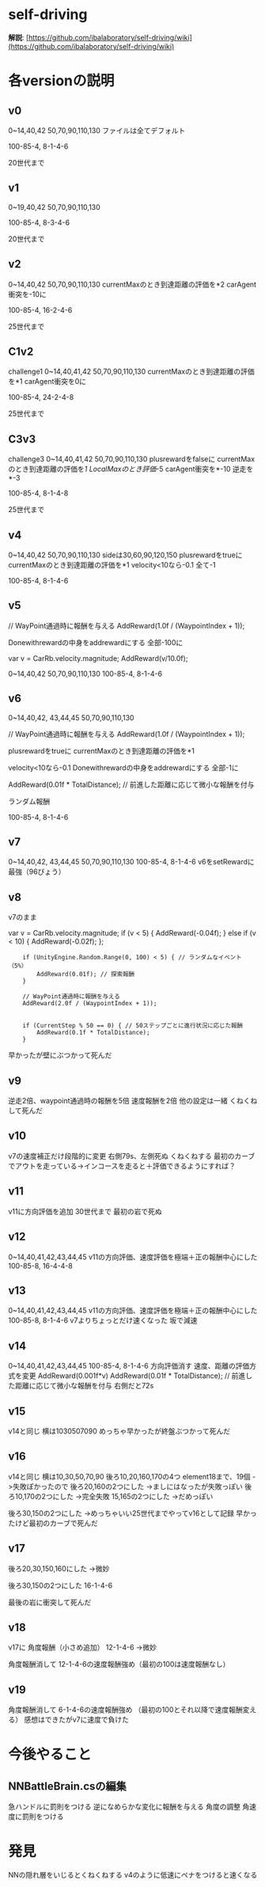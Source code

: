 # self-driving
**解説**: [https://github.com/ibalaboratory/self-driving/wiki](https://github.com/ibalaboratory/self-driving/wiki)

# 各versionの説明
## v0
0~14,40,42
50,70,90,110,130
ファイルは全てデフォルト

100-85-4, 8-1-4-6

20世代まで

## v1
0~19,40,42
50,70,90,110,130

100-85-4, 8-3-4-6

20世代まで

## v2
0~14,40,42
50,70,90,110,130
currentMaxのとき到達距離の評価を*2
carAgent衝突を-10に

100-85-4, 16-2-4-6

25世代まで

## C1v2
challenge1
0~14,40,41,42
50,70,90,110,130
currentMaxのとき到達距離の評価を*1
carAgent衝突を0に

100-85-4, 24-2-4-8

25世代まで

## C3v3
challenge3
0~14,40,41,42
50,70,90,110,130
plusrewardをfalseに
currentMaxのとき到達距離の評価を*1
LocalMaxのとき評価*-5
carAgent衝突を*-10
逆走を*-3


100-85-4, 8-1-4-8

25世代まで

## v4
0~14,40,42
50,70,90,110,130
sideは30,60,90,120,150
plusrewardをtrueに
currentMaxのとき到達距離の評価を*1
velocity<10なら-0.1
全て-1

100-85-4, 8-1-4-6


## v5
// WayPoint通過時に報酬を与える
AddReward(1.0f / (WaypointIndex + 1));

Donewithrewardの中身をaddrewardにする
全部-100に

var v = CarRb.velocity.magnitude;
AddReward(v/10.0f);


0~14,40,42
50,70,90,110,130
100-85-4, 8-1-4-6


## v6
0~14,40,42, 43,44,45
50,70,90,110,130

// WayPoint通過時に報酬を与える
AddReward(1.0f / (WaypointIndex + 1));

plusrewardをtrueに
currentMaxのとき到達距離の評価を*1

velocity<10なら-0.1
Donewithrewardの中身をaddrewardにする
全部-1に

AddReward(0.01f * TotalDistance); // 前進した距離に応じて微小な報酬を付与

ランダム報酬

100-85-4, 8-1-4-6

## v7
0~14,40,42, 43,44,45
50,70,90,110,130
100-85-4, 8-1-4-6
v6をsetRewardに
最強（96びょう）


## v8

v7のまま

var v = CarRb.velocity.magnitude;
        if (v < 5) {
            AddReward(-0.04f);
        }
        else if (v < 10) {
            AddReward(-0.02f);
        };

        if (UnityEngine.Random.Range(0, 100) < 5) { // ランダムなイベント（5%）
            AddReward(0.01f); // 探索報酬
        }

        // WayPoint通過時に報酬を与える
        AddReward(2.0f / (WaypointIndex + 1));


        if (CurrentStep % 50 == 0) { // 50ステップごとに進行状況に応じた報酬
            AddReward(0.1f * TotalDistance);
        }

早かったが壁にぶつかって死んだ

## v9
逆走2倍、waypoint通過時の報酬を5倍
速度報酬を2倍
他の設定は一緒
くねくねして死んだ

## v10
v7の速度補正だけ段階的に変更
右側79s、左側死ぬ
くねくねする
最初のカーブでアウトを走っている->インコースを走ると＋評価できるようにすれば？

## v11
v11に方向評価を追加
30世代まで
最初の岩で死ぬ

## v12
0~14,40,41,42,43,44,45
v11の方向評価、速度評価を極端＋正の報酬中心にした
100-85-8, 16-4-4-8

## v13
0~14,40,41,42,43,44,45
v11の方向評価、速度評価を極端＋正の報酬中心にした
100-85-8, 8-1-4-6
v7よりちょっとだけ速くなった
坂で減速

## v14
0~14,40,41,42,43,44,45
100-85-4, 8-1-4-6
方向評価消す
速度、距離の評価方式を変更
AddReward(0.001f*v)
AddReward(0.01f * TotalDistance); // 前進した距離に応じて微小な報酬を付与
右側だと72s

## v15
v14と同じ
横は1030507090
めっちゃ早かったが終盤ぶつかって死んだ

## v16
v14と同じ
横は10,30,50,70,90
後ろ10,20,160,170の4つ
element18まで、19個
->失敗ぽかったので
後ろ20,160の2つにした
->ましにはなったが失敗っぽい
後ろ10,170の2つにした
->完全失敗
15,165の2つにした
->だめっぽい

後ろ30,150の2つにした
->めっちゃいい25世代までやってv16として記録
早かったけど最初のカーブで死んだ

## v17
後ろ20,30,150,160にした
->微妙

後ろ30,150の2つにした
16-1-4-6

最後の岩に衝突して死んだ

## v18
v17に
角度報酬（小さめ追加）
12-1-4-6
->微妙

角度報酬消して
12-1-4-6の速度報酬強め（最初の100は速度報酬なし）

## v19
角度報酬消して
6-1-4-6の速度報酬強め
（最初の100とそれ以降で速度報酬変える）
感想はできたがv7に速度で負けた


# 今後やること
## NNBattleBrain.csの編集
急ハンドルに罰則をつける
逆になめらかな変化に報酬を与える
角度の調整
角速度に罰則をつける


# 発見
NNの隠れ層をいじるとくねくねする
v4のように低速にペナをつけると速くなる